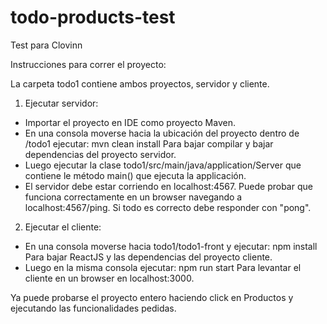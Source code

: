 # todo-products-test
Test para Clovinn

Instrucciones para correr el proyecto:

La carpeta todo1 contiene ambos proyectos, servidor y cliente.

1) Ejecutar servidor:
  - Importar el proyecto en IDE como proyecto Maven.
  - En una consola moverse hacia la ubicación del proyecto dentro de /todo1 ejecutar:
        mvn clean install
    Para bajar compilar y bajar dependencias del proyecto servidor.
  - Luego ejecutar la clase todo1/src/main/java/application/Server que contiene le método main() que ejecuta la applicación.
  - El servidor debe estar corriendo en localhost:4567. Puede probar que funciona correctamente en un browser navegando a         localhost:4567/ping. Si todo es correcto debe responder con "pong".
  
2) Ejecutar el cliente:
  - En una consola moverse hacia todo1/todo1-front y ejecutar:
        npm install
    Para bajar ReactJS y las dependencias del proyecto cliente.
  - Luego en la misma consola ejecutar:
        npm run start
    Para levantar el cliente en un browser en localhost:3000.
 
Ya puede probarse el proyecto entero haciendo click en Productos y ejecutando las funcionalidades pedidas.
